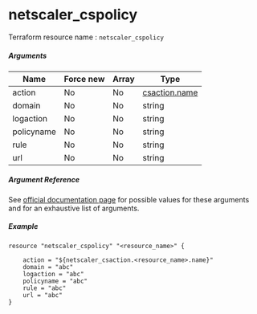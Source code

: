 # netscaler_cspolicy

Terraform resource name : ```netscaler_cspolicy```

##### Arguments

| Name | Force new | Array | Type |
|----|----|----|----|
|action|No|No|[csaction.name](/doc/resources/csaction.md)|
|domain|No|No|string|
|logaction|No|No|string|
|policyname|No|No|string|
|rule|No|No|string|
|url|No|No|string|

##### Argument Reference

See [official documentation page](https://developer-docs.citrix.com/projects/netscaler-nitro-api/en/11.0/configuration/content-switching/cspolicy/cspolicy/) for possible values for these arguments and for an exhaustive list of arguments.

##### Example

```
resource "netscaler_cspolicy" "<resource_name>" {

    action = "${netscaler_csaction.<resource_name>.name}"
    domain = "abc"
    logaction = "abc"
    policyname = "abc"
    rule = "abc"
    url = "abc"
}
```

